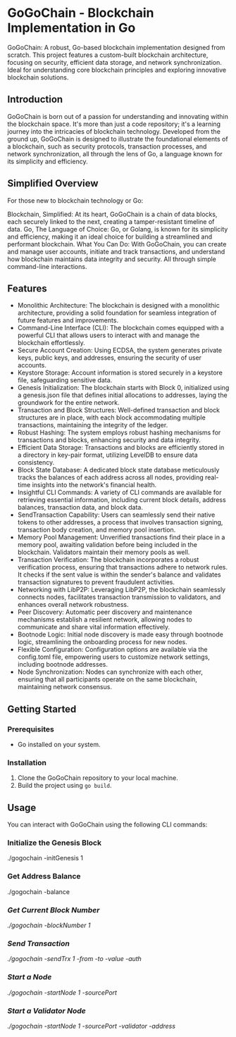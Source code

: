 # GoGoChain - Blockchain Implementation in Go
GoGoChain: A robust, Go-based blockchain implementation designed from scratch. This project features a custom-built blockchain architecture, focusing on security, efficient data storage, and network synchronization. Ideal for understanding core blockchain principles and exploring innovative blockchain solutions.

## Introduction
GoGoChain is born out of a passion for understanding and innovating within the blockchain space. It's more than just a code repository; it's a learning journey into the intricacies of blockchain technology. Developed from the ground up, GoGoChain is designed to illustrate the foundational elements of a blockchain, such as security protocols, transaction processes, and network synchronization, all through the lens of Go, a language known for its simplicity and efficiency.

## Simplified Overview
For those new to blockchain technology or Go:

Blockchain, Simplified: At its heart, GoGoChain is a chain of data blocks, each securely linked to the next, creating a tamper-resistant timeline of data.
Go, The Language of Choice: Go, or Golang, is known for its simplicity and efficiency, making it an ideal choice for building a streamlined and performant blockchain.
What You Can Do: With GoGoChain, you can create and manage user accounts, initiate and track transactions, and understand how blockchain maintains data integrity and security. All through simple command-line interactions.

## Features
- Monolithic Architecture: The blockchain is designed with a monolithic architecture, providing a solid foundation for seamless integration of future features and improvements.
- Command-Line Interface (CLI): The blockchain comes equipped with a powerful CLI that allows users to interact with and manage the blockchain effortlessly.
- Secure Account Creation: Using ECDSA, the system generates private keys, public keys, and addresses, ensuring the security of user accounts.
- Keystore Storage: Account information is stored securely in a keystore file, safeguarding sensitive data.
- Genesis Initialization: The blockchain starts with Block 0, initialized using a genesis.json file that defines initial allocations to addresses, laying the groundwork for the entire network.
- Transaction and Block Structures: Well-defined transaction and block structures are in place, with each block accommodating multiple transactions, maintaining the integrity of the ledger.
- Robust Hashing: The system employs robust hashing mechanisms for transactions and blocks, enhancing security and data integrity.
- Efficient Data Storage: Transactions and blocks are efficiently stored in a directory in key-pair format, utilizing LevelDB to ensure data consistency.
- Block State Database: A dedicated block state database meticulously tracks the balances of each address across all nodes, providing real-time insights into the network's financial health.
- Insightful CLI Commands: A variety of CLI commands are available for retrieving essential information, including current block details, address balances, transaction data, and block data.
- SendTransaction Capability: Users can seamlessly send their native tokens to other addresses, a process that involves transaction signing, transaction body creation, and memory pool insertion.
- Memory Pool Management: Unverified transactions find their place in a memory pool, awaiting validation before being included in the blockchain. Validators maintain their memory pools as well.
- Transaction Verification: The blockchain incorporates a robust verification process, ensuring that transactions adhere to network rules. It checks if the sent value is within the sender's balance and validates transaction signatures to prevent fraudulent activities.
- Networking with LibP2P: Leveraging LibP2P, the blockchain seamlessly connects nodes, facilitates transaction transmission to validators, and enhances overall network robustness.
- Peer Discovery: Automatic peer discovery and maintenance mechanisms establish a resilient network, allowing nodes to communicate and share vital information effectively.
- Bootnode Logic: Initial node discovery is made easy through bootnode logic, streamlining the onboarding process for new nodes.
- Flexible Configuration: Configuration options are available via the config.toml file, empowering users to customize network settings, including bootnode addresses.
- Node Synchronization: Nodes can synchronize with each other, ensuring that all participants operate on the same blockchain, maintaining network consensus.

## Getting Started

### Prerequisites
- Go installed on your system.

### Installation
1. Clone the GoGoChain repository to your local machine.
2. Build the project using `go build`.

## Usage
You can interact with GoGoChain using the following CLI commands:

### Initialize the Genesis Block
./gogochain -initGenesis 1

### Get Address Balance
./gogochain -balance <address>

### Get Current Block Number
./gogochain -blockNumber 1

### Send Transaction
./gogochain -sendTrx 1 -from <senderAddress> -to <recipientAddress> -value <amount> -auth <authorizationToken>

### Start a Node
./gogochain -startNode 1 -sourcePort <portNumber> 

### Start a Validator Node
./gogochain -startNode 1 -sourcePort <portNumber> -validator <validatorFlag> -address <validatorAddress>
